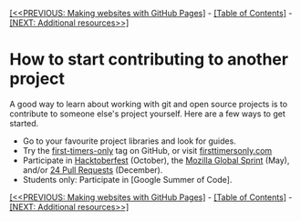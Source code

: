[[<<PREVIOUS: Making websites with GitHub Pages]](03-what-makes-an-open-source-project-good) -
[[Table of Contents]](index) - [[NEXT: Additional resources>>]](05-additional-resources)

# How to start contributing to another project

A good way to learn about working with git and open source projects is to contribute to someone else's project yourself. Here are a few ways to get started.

- Go to your favourite project libraries and look for guides.
- Try the [first-timers-only](https://github.com/search?q=label%3Afirst-timers-only&state=open&type=Issues) tag on GitHub, or visit [firsttimersonly.com](https://www.firsttimersonly.com/)
- Participate in [Hacktoberfest](https://hacktoberfest.digitalocean.com/) (October), the [Mozilla Global Sprint](https://mozilla.github.io/global-sprint/) (May), and/or [24 Pull Requests](https://24pullrequests.com/) (December).
- Students only: Participate in [Google Summer of Code].

[[<<PREVIOUS: Making websites with GitHub Pages]](03-what-makes-an-open-source-project-good) -
[[Table of Contents]](index) - [[NEXT: Additional resources>>]](05-additional-resources)
